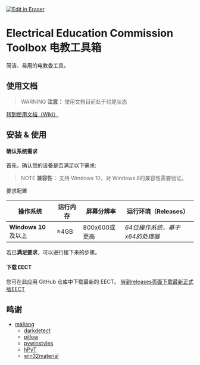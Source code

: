 <p><a target="_blank" href="https://app.eraser.io/workspace/JLMQfONupwbjFZZOMGp1" id="edit-in-eraser-github-link"><img alt="Edit in Eraser" src="https://firebasestorage.googleapis.com/v0/b/second-petal-295822.appspot.com/o/images%2Fgithub%2FOpen%20in%20Eraser.svg?alt=media&amp;token=968381c8-a7e7-472a-8ed6-4a6626da5501"></a></p>

#  Electrical Education Commission Toolbox 电教工具箱 
 简洁、易用的电教委工具。 

## 使用文档
>  WARNING
**注意：** 使用文档目前处于烂尾状态 

[﻿转到使用文档（Wiki）](https://github.com/EECT/EECT/wiki) 

## 安装 & 使用
#### 确认系统需求
首先，确认您的设备是否满足以下需求:

>  NOTE
**兼容性：** 支持 Windows 10，对 Windows 8的兼容性需要验证。 

要求配置

| **操作系统** | **运行内存** | **屏幕分辨率**  | **运行环境（Releases）**  |
| ----- | ----- |------------|---------------------|
| **Windows 10**及以上 | ≥4GB | 800x600或更高 | _64位操作系统，基于x64的处理器_      |

若已**满足要求**，可以进行接下来的步骤。

#### 下载 EECT
您可在此应用 GitHub 仓库中下载最新的 EECT。
[﻿转到releases页面下载最新正式版EECT](https://github.com/EECT/EECT/releases) 


## 鸣谢
 - [maliang](https://github.com/Xiaokang2022/maliang)
   - [darkdetect](https://github.com/albertosottile/darkdetect)
   - [pillow](https://github.com/python-pillow/Pillow)
   - [pywinstyles](https://github.com/Akascape/py-window-styles)
   - [hPyT](https://github.com/Zingzy/hPyT)
   - [win32material](https://github.com/littlewhitecloud/win32material)


<!--- Eraser file: https://app.eraser.io/workspace/JLMQfONupwbjFZZOMGp1 --->
